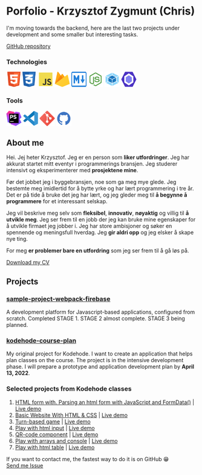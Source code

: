 # Porfolio - Krzysztof Zygmunt (Chris)

I'm moving towards the backend, here are the last two projects under development and some smaller but interesting tasks. 

[GitHub repository](https://github.com/chriskodehub/porfolio)

### Technologies

<img src="assets/img/html5.svg" width="40" height="40" alt="html"/><img src="assets/img/css3.svg" width="40" height="40" alt="css"/> <img src="assets/img/js.svg" width="40" height="40" alt="javascript"/> <img src="assets/img/firebase.svg" width="40" height="40" alt="firebase"/> <img src="assets/img/md.svg" width="40" height="40" alt="mark down"/> <img src="assets/img/node.svg" width="40" height="40" alt="node"/> <img src="assets/img/webpack.svg" width="40" height="40" alt="webpack"/> <img src="assets/img/eslint.svg" width="40" height="40" alt="eslint"/>

### Tools

<img src="assets/img/phpstorm.svg" width="40" height="40" alt="phpstorm"/> <img src="assets/img/vsc.svg" width="40" height="40" alt="vsc"/> <img src="assets/img/git.svg" width="40" height="40" alt="git"/> <img src="assets/img/github.svg" width="40" height="40" alt="github"/>

## About me

Hei. Jej heter Krzysztof. Jeg er en person som **liker utfordringer**. Jeg har akkurat startet mitt eventyr i programmerings bransjen. Jeg studerer intensivt og eksperimenterer med **prosjektene mine**.

Før det jobbet jeg i byggebransjen, noe som ga meg mye glede. Jeg bestemte meg imidlertid for å bytte yrke og har lært programmering i tre år. Det er på tide å bruke det jeg har lært, og jeg gleder meg til **å begynne å programmere** for et interessant selskap.

Jeg vil beskrive meg selv som **fleksibel**, **innovativ**, **nøyaktig** og villig til **å utvikle meg**. Jeg ser frem til en jobb der jeg kan bruke mine egenskaper for å utvikle firmaet jeg jobber i. Jeg har store ambisjoner og søker en spennende og meningsfull hverdag. Jeg **gir aldri opp** og jeg elsker å skape nye ting.

For meg **er problemer bare en utfordring** som jeg ser frem til å gå løs på.

[Download my CV](assets/cv-krzysztof-zygmunt.pdf)

## Projects

### [sample-project-webpack-firebase](https://github.com/chriskodehub/sample-project-webpack-firebase)

A development platform for Javascript-based applications, configured from scratch. Completed STAGE 1. STAGE 2 almost complete. STAGE 3 being planned.

### [kodehode-course-plan](https://github.com/chriskodehub/kodehode-course-plan)

My original project for Kodehode. I want to create an application that helps plan classes on the course. The project is in the intensive development phase. I will prepare a prototype and application development plan by **April 13, 2022**.

### Selected projects from Kodehode classes

1. [HTML form with. Parsing an html form with JavaScript and FormData()](https://github.com/chriskodehub/KH-12_html-forms) | [Live demo](https://chriskodehub.github.io/KH-12_html-forms/)
2. [Basic Website With HTML & CSS](https://github.com/chriskodehub/KH-10_basic-website-with-html-css) | [Live demo](https://chriskodehub.github.io/KH-10_basic-website-with-html-css/)
3. [Turn-based game](https://github.com/chriskodehub/KH-11_javascript-methodically-looping) | [Live demo](https://chriskodehub.github.io/KH-11_javascript-methodically-looping/game.html)
4. [Play with html input](https://github.com/chriskodehub/KH-5_buttons_del_2) | [Live demo](https://chriskodehub.github.io/KH-5_buttons_del_2/)
5. [QR-code component](https://github.com/chriskodehub/FEM-1_QR-code-component) | [Live demo](https://chriskodehub.github.io/FEM-1_QR-code-component/)
6. [Play with arrays and console](https://github.com/chriskodehub/KH-8_array-i-javascript) | [Live demo](https://chriskodehub.github.io/KH-8_array-i-javascript/)
7. [Play with html table](https://github.com/chriskodehub/KH-9_html-tables) | [Live demo](https://chriskodehub.github.io/KH-9_html-tables/)

If you want to contact me, the fastest way to do it is on GitHub 😁  
[Send me Issue](https://github.com/chriskodehub/porfolio/issues)
